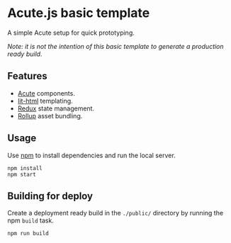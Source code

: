 # Acute.js basic template

A simple Acute setup for quick prototyping.

_Note: it is not the intention of this basic template to generate a production ready build._

## Features

- [Acute](https://github.com/liamnewmarch/acutejs) components.
- [lit-html](https://lit-html.polymer-project.org) templating.
- [Redux](https://redux.js.org) state management.
- [Rollup](https://rollupjs.org) asset bundling.

## Usage

Use [npm](https://npmjs.com) to install dependencies and run the local server.

```shell
npm install
npm start
```

## Building for deploy

Create a deployment ready build in the `./public/` directory by running the npm `build` task.

```shell
npm run build
```
